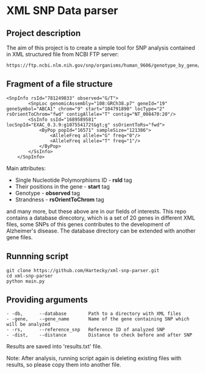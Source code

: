 # XML SNP Data parser

## Project description

The aim of this project is to create a simple tool for SNP analysis contained in XML structured file from NCBI FTP server:
```
https://ftp.ncbi.nlm.nih.gov/snp/organisms/human_9606/genotype_by_gene/
```

## Fragment of a file structure

```
<SnpInfo rsId="781249833" observed="G/T">
        <SnpLoc genomicAssembly="108:GRCh38.p7" geneId="19" geneSymbol="ABCA1" chrom="9" start="104791890" locType="2" rsOrientToChrom="fwd" contigAllele="T" contig="NT_008470:20"/>
        <SsInfo ssId="1689589581" locSnpId="EXAC_0.3.9:g107554172t&gt;g" ssOrientToRs="fwd">
            <ByPop popId="16571" sampleSize="121386">
                <AlleleFreq allele="G" freq="0"/>
                <AlleleFreq allele="T" freq="1"/>
            </ByPop>
        </SsInfo>
    </SnpInfo>
```

Main attributes:

- Single Nucleotide Polymorphisms ID - __rsId__ tag
- Their positions in the gene - __start__ tag
- Genotype - __observed__ tag
- Strandness - __rsOrientToChrom__ tag

and many more, but these above are in our fields of interests.
This repo contains a database direcotory, which is a set of 20 genes in different XML files, some SNPs of this genes contributes to the development of Alzheimer's disease. The database directory can be extended with another gene files.

## Runnning script

```
git clone https://github.com/Hartecky/xml-snp-parser.git
cd xml-snp-parser
python main.py 
```

## Providing arguments
```
- -db,      --database        Path to a directory with XML files
- -gene,    --gene_name       Name of the gene containing SNP which will be analyzed
- -rs,      --reference_snp   Reference ID of analyzed SNP
- -dist,    --distance        Distance to check before and after SNP
```

Results are saved into 'results.txt' file.

Note: After analysis, running script again is deleting existing files with results, so please copy them into another file.

